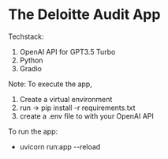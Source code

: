 # The Deloitte Audit App

Techstack:
  1. OpenAI API for GPT3.5 Turbo
  2. Python
  3. Gradio

Note: To execute the app,
  1. Create a virtual environment 
  2. run -> pip install -r requirements.txt
  3. create a .env file to with your OpenAI API 

To run the app:
* uvicorn run:app --reload
